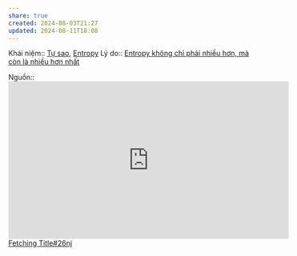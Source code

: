 ```yaml
---
share: true
created: 2024-08-03T21:27
updated: 2024-08-11T18:08
---
```

Khái niệm:: [Tự sao](../%CE%9E%20Kh%C3%A1i%20ni%E1%BB%87m/S%E1%BB%B1%20s%E1%BB%91ng,%20nh%E1%BA%ADn%20th%E1%BB%A9c/T%E1%BB%B1%20sao.md), [Entropy](../%CE%9E%20Kh%C3%A1i%20ni%E1%BB%87m/V%E1%BA%ADt%20l%C3%BD/Entropy.md)
Lý do:: [Entropy không chỉ phải nhiều hơn, mà còn là nhiều hơn nhất](../V%E1%BA%ADt%20l%C3%BD/Nhi%E1%BB%87t%20%C4%91%E1%BB%99ng%20h%E1%BB%8Dc/Entropy%20kh%C3%B4ng%20ch%E1%BB%89%20ph%E1%BA%A3i%20nhi%E1%BB%81u%20h%C6%A1n,%20m%C3%A0%20c%C3%B2n%20l%C3%A0%20nhi%E1%BB%81u%20h%C6%A1n%20nh%E1%BA%A5t.md)

Nguồn:: <iframe width="560" height="315" src="https://www.youtube.com/embed/watch?v=ka8573QQKW4" title="YouTube video player" frameborder="0" allow="accelerometer; autoplay; clipboard-write; encrypted-media; gyroscope; picture-in-picture; web-share" referrerpolicy="strict-origin-when-cross-origin" allowfullscreen></iframe>
[Fetching Title#26nj](https://www.quantamagazine.org/a-new-thermodynamics-theory-of-the-origin-of-life-20140122)
